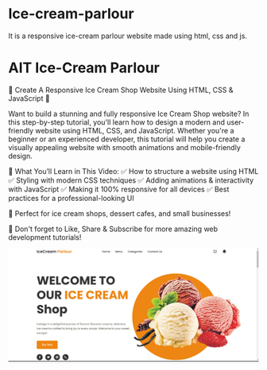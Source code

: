 # Ice-cream-parlour
It is a responsive ice-cream parlour website made using html, css and js. 

# AIT Ice-Cream Parlour

🍦 Create A Responsive Ice Cream Shop Website Using HTML, CSS & JavaScript 🍦

Want to build a stunning and fully responsive Ice Cream Shop website? In this step-by-step tutorial, you'll learn how to design a modern and user-friendly website using HTML, CSS, and JavaScript. Whether you're a beginner or an experienced developer, this tutorial will help you create a visually appealing website with smooth animations and mobile-friendly design.

🚀 What You’ll Learn in This Video:
✅ How to structure a website using HTML
✅ Styling with modern CSS techniques
✅ Adding animations & interactivity with JavaScript
✅ Making it 100% responsive for all devices
✅ Best practices for a professional-looking UI

🎨 Perfect for ice cream shops, dessert cafes, and small businesses!

🔔 Don't forget to Like, Share & Subscribe for more amazing web development tutorials!

![121-1](assets/ice-parlour.png)
